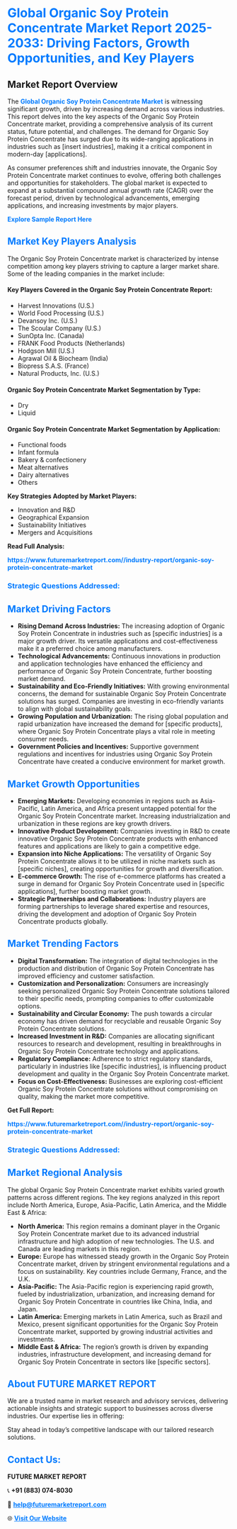 <h1 style="color: #007BFF;">Global Organic Soy Protein Concentrate Market Report 2025-2033: Driving Factors, Growth Opportunities, and Key Players</h1>

<section id="overview">
<h2>Market Report Overview</h2>
<p>The <a href="https://www.futuremarketreport.com//industry-report/organic-soy-protein-concentrate-market" style="color: #007BFF; text-decoration: none;"><strong>Global Organic Soy Protein Concentrate Market</strong></a> is witnessing significant growth, driven by increasing demand across various industries. This report delves into the key aspects of the Organic Soy Protein Concentrate market, providing a comprehensive analysis of its current status, future potential, and challenges. The demand for Organic Soy Protein Concentrate has surged due to its wide-ranging applications in industries such as [insert industries], making it a critical component in modern-day [applications].</p>
<p>As consumer preferences shift and industries innovate, the Organic Soy Protein Concentrate market continues to evolve, offering both challenges and opportunities for stakeholders. The global market is expected to expand at a substantial compound annual growth rate (CAGR) over the forecast period, driven by technological advancements, emerging applications, and increasing investments by major players.</p>
</section>

<section id="overview">
<p><a href="https://www.futuremarketreport.com//request-sample/reportId=53901" style="color: #007BFF; text-decoration: none;"><strong>Explore Sample Report Here</strong></a></p>
</section>

<section id="key-players">
<h2 style="color: #007BFF;">Market Key Players Analysis</h2>
<p>The Organic Soy Protein Concentrate market is characterized by intense competition among key players striving to capture a larger market share. Some of the leading companies in the market include:</p>
<h4>Key Players Covered in the Organic Soy Protein Concentrate Report:</h4>
<ul><li>Harvest Innovations (U.S.)</li><li>World Food Processing (U.S.)</li><li>Devansoy Inc. (U.S.)</li><li>The Scoular Company (U.S.)</li><li>SunOpta Inc. (Canada)</li><li>FRANK Food Products (Netherlands)</li><li>Hodgson Mill (U.S.)</li><li>Agrawal Oil &amp; Biocheam (India)</li><li>Biopress S.A.S. (France)</li><li>Natural Products, Inc. (U.S.)</li></ul>
<h4>Organic Soy Protein Concentrate Market Segmentation by Type:</h4>
<ul><li>Dry</li><li>Liquid</li></ul>

<h4>Organic Soy Protein Concentrate Market Segmentation by Application:</h4>
<ul><li>Functional foods</li><li>Infant formula</li><li>Bakery &amp; confectionery</li><li>Meat alternatives</li><li>Dairy alternatives</li><li>Others</li></ul>
<p><strong>Key Strategies Adopted by Market Players:</strong></p>
<ul>
<li>Innovation and R&D</li>
<li>Geographical Expansion</li>
<li>Sustainability Initiatives</li>
<li>Mergers and Acquisitions</li>
</ul>
</section>

<section>
<p><strong>Read Full Analysis: </strong></p><a href="https://www.futuremarketreport.com//industry-report/organic-soy-protein-concentrate-market" style="color: #007BFF; text-decoration: none;"><strong>https://www.futuremarketreport.com//industry-report/organic-soy-protein-concentrate-market</strong></a>
<h3 style="color: #007BFF;">Strategic Questions Addressed:</h3>
</section>

<section id="driving-factors">
<h2 style="color: #007BFF;">Market Driving Factors</h2>
<ul>
<li><strong>Rising Demand Across Industries:</strong> The increasing adoption of Organic Soy Protein Concentrate in industries such as [specific industries] is a major growth driver. Its versatile applications and cost-effectiveness make it a preferred choice among manufacturers.</li>
<li><strong>Technological Advancements:</strong> Continuous innovations in production and application technologies have enhanced the efficiency and performance of Organic Soy Protein Concentrate, further boosting market demand.</li>
<li><strong>Sustainability and Eco-Friendly Initiatives:</strong> With growing environmental concerns, the demand for sustainable Organic Soy Protein Concentrate solutions has surged. Companies are investing in eco-friendly variants to align with global sustainability goals.</li>
<li><strong>Growing Population and Urbanization:</strong> The rising global population and rapid urbanization have increased the demand for [specific products], where Organic Soy Protein Concentrate plays a vital role in meeting consumer needs.</li>
<li><strong>Government Policies and Incentives:</strong> Supportive government regulations and incentives for industries using Organic Soy Protein Concentrate have created a conducive environment for market growth.</li>
</ul>
</section>

<section id="growth-opportunities">
<h2 style="color: #007BFF;">Market Growth Opportunities</h2>
<ul>
<li><strong>Emerging Markets:</strong> Developing economies in regions such as Asia-Pacific, Latin America, and Africa present untapped potential for the Organic Soy Protein Concentrate market. Increasing industrialization and urbanization in these regions are key growth drivers.</li>
<li><strong>Innovative Product Development:</strong> Companies investing in R&D to create innovative Organic Soy Protein Concentrate products with enhanced features and applications are likely to gain a competitive edge.</li>
<li><strong>Expansion into Niche Applications:</strong> The versatility of Organic Soy Protein Concentrate allows it to be utilized in niche markets such as [specific niches], creating opportunities for growth and diversification.</li>
<li><strong>E-commerce Growth:</strong> The rise of e-commerce platforms has created a surge in demand for Organic Soy Protein Concentrate used in [specific applications], further boosting market growth.</li>
<li><strong>Strategic Partnerships and Collaborations:</strong> Industry players are forming partnerships to leverage shared expertise and resources, driving the development and adoption of Organic Soy Protein Concentrate products globally.</li>
</ul>
</section>

<section id="trending-factors">
<h2 style="color: #007BFF;">Market Trending Factors</h2>
<ul>
<li><strong>Digital Transformation:</strong> The integration of digital technologies in the production and distribution of Organic Soy Protein Concentrate has improved efficiency and customer satisfaction.</li>
<li><strong>Customization and Personalization:</strong> Consumers are increasingly seeking personalized Organic Soy Protein Concentrate solutions tailored to their specific needs, prompting companies to offer customizable options.</li>
<li><strong>Sustainability and Circular Economy:</strong> The push towards a circular economy has driven demand for recyclable and reusable Organic Soy Protein Concentrate solutions.</li>
<li><strong>Increased Investment in R&D:</strong> Companies are allocating significant resources to research and development, resulting in breakthroughs in Organic Soy Protein Concentrate technology and applications.</li>
<li><strong>Regulatory Compliance:</strong> Adherence to strict regulatory standards, particularly in industries like [specific industries], is influencing product development and quality in the Organic Soy Protein Concentrate market.</li>
<li><strong>Focus on Cost-Effectiveness:</strong> Businesses are exploring cost-efficient Organic Soy Protein Concentrate solutions without compromising on quality, making the market more competitive.</li>
</ul>
</section>

<section>
<p><strong>Get Full Report: </strong></p><a href="https://www.futuremarketreport.com//industry-report/organic-soy-protein-concentrate-market" style="color: #007BFF; text-decoration: none;"><strong>https://www.futuremarketreport.com//industry-report/organic-soy-protein-concentrate-market</strong></a>
<h3 style="color: #007BFF;">Strategic Questions Addressed:</h3>
</section>


<section id="regional-analysis">
<h2 style="color: #007BFF;">Market Regional Analysis</h2>
<p>The global Organic Soy Protein Concentrate market exhibits varied growth patterns across different regions. The key regions analyzed in this report include North America, Europe, Asia-Pacific, Latin America, and the Middle East & Africa:</p>
<ul>
<li><strong>North America:</strong> This region remains a dominant player in the Organic Soy Protein Concentrate market due to its advanced industrial infrastructure and high adoption of new technologies. The U.S. and Canada are leading markets in this region.</li>
<li><strong>Europe:</strong> Europe has witnessed steady growth in the Organic Soy Protein Concentrate market, driven by stringent environmental regulations and a focus on sustainability. Key countries include Germany, France, and the U.K.</li>
<li><strong>Asia-Pacific:</strong> The Asia-Pacific region is experiencing rapid growth, fueled by industrialization, urbanization, and increasing demand for Organic Soy Protein Concentrate in countries like China, India, and Japan.</li>
<li><strong>Latin America:</strong> Emerging markets in Latin America, such as Brazil and Mexico, present significant opportunities for the Organic Soy Protein Concentrate market, supported by growing industrial activities and investments.</li>
<li><strong>Middle East & Africa:</strong> The region’s growth is driven by expanding industries, infrastructure development, and increasing demand for Organic Soy Protein Concentrate in sectors like [specific sectors].</li>
</ul>
</section>

<footer>
<h2 style="color: #007BFF;">About FUTURE MARKET REPORT</h2>
<p>We are a trusted name in market research and advisory services, delivering actionable insights and strategic support to businesses across diverse industries. Our expertise lies in offering:</p>

<p>Stay ahead in today’s competitive landscape with our tailored research solutions.</p>

<h2 style="color: #007BFF;">Contact Us:</h2>
<p><strong>FUTURE MARKET REPORT</strong></p>
<p>📞 <strong>+91 (883) 074-8030</strong></p>
<p>📧 <strong><a href="mailto:help@futuremarketreport.com" style="color: #007BFF;">help@futuremarketreport.com</a></strong></p>
<p>🌐 <strong><a href="https://www.futuremarketreport.com/" style="color: #007BFF;">Visit Our Website</a></strong></p>
</footer>